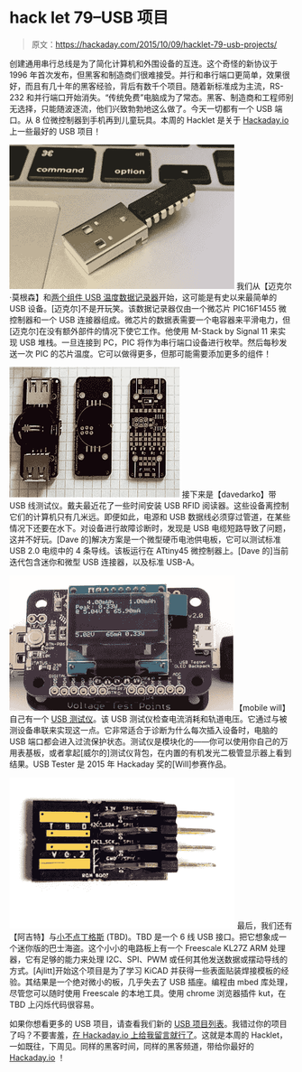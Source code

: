# hack let 79–USB 项目

> 原文：<https://hackaday.com/2015/10/09/hacklet-79-usb-projects/>

创建通用串行总线是为了简化计算机和外围设备的互连。这个奇怪的新协议于 1996 年首次发布，但黑客和制造商们很难接受。并行和串行端口更简单，效果很好，而且有几十年的黑客经验，背后有数千个项目。随着新标准成为主流，RS-232 和并行端口开始消失。“传统免费”电脑成为了常态。黑客、制造商和工程师别无选择，只能随波逐流，他们兴致勃勃地这么做了。今天一切都有一个 USB 端口。从 8 位微控制器到手机再到儿童玩具。本周的 Hacklet 是关于 [Hackaday.io](https://hackaday.io) 上一些最好的 USB 项目！

[![two parts](img/819f3133900e56f1e56e25eaac97970b.png)](https://hackaday.io/project/6258) 我们从【迈克尔·莫根森】和[两个组件 USB 温度数据记录器](https://hackaday.io/project/6258)开始，这可能是有史以来最简单的 USB 设备。[迈克尔]不是开玩笑。该数据记录器仅由一个微芯片 PIC16F1455 微控制器和一个 USB 连接器组成。微芯片的数据表需要一个电容器来平滑电力，但[迈克尔]在没有额外部件的情况下使它工作。他使用 M-Stack by Signal 11 来实现 USB 堆栈。一旦连接到 PC，PIC 将作为串行端口设备进行枚举。然后每秒发送一次 PIC 的芯片温度。它可以做得更多，但那可能需要添加更多的组件！

[![tester1](img/3f97fea6488cfd18da85fd55a7af7a53.png)](https://hackaday.io/project/6858) 接下来是【davedarko】带 USB 线测试仪。戴夫最近花了一些时间安装 USB RFID 阅读器。这些设备离控制它们的计算机只有几米远。即便如此，电源和 USB 数据线必须穿过管道，在某些情况下还要在水下。对设备进行故障诊断时，发现是 USB 电缆短路导致了问题，这并不好玩。[Dave 的]解决方案是一个微型硬币电池供电板，它可以测试标准 USB 2.0 电缆中的 4 条导线。该板运行在 ATtiny45 微控制器上。[Dave 的]当前迭代包含迷你和微型 USB 连接器，以及标准 USB-A。

[![tester2](img/01f02113243492600175e5c353b8ed2b.png)](https://hackaday.io/project/6595)【mobile will】自己有一个 [USB 测试仪](https://hackaday.io/project/6595)。该 USB 测试仪检查电流消耗和轨道电压。它通过与被测设备串联来实现这一点。它非常适合于诊断为什么每次插入设备时，电脑的 USB 端口都会进入过流保护状态。测试仪是模块化的——你可以使用你自己的万用表基板，或者拿起[威尔的]测试仪背包，在内置的有机发光二极管显示器上看到结果。USB Tester 是 2015 年 Hackaday 奖的[Will]参赛作品。

[![tbd](img/fbd61c6006da9552c5215dd2f32aa950.png)](https://hackaday.io/project/4826) 最后，我们还有【阿吉特】与[小不点丁格斯](https://hackaday.io/project/4826) (TBD)。TBD 是一个 6 线 USB 接口。把它想象成一个迷你版的巴士海盗。这个小小的电路板上有一个 Freescale KL27Z ARM 处理器，它有足够的能力来处理 I2C、SPI、PWM 或任何其他发送数据或摆动导线的方式。[Ajlitt]开始这个项目是为了学习 KiCAD 并获得一些表面贴装焊接模板的经验。其结果是一个绝对微小的板，几乎失去了 USB 插座。编程由 mbed 库处理，尽管您可以随时使用 Freescale 的本地工具。使用 chrome 浏览器插件 kut，在 TBD 上闪烁代码很容易。

如果你想看更多的 USB 项目，请查看我们新的 [USB 项目列表](https://hackaday.io/list/8006-usb-projects)。我错过你的项目了吗？不要害羞，[在 Hackaday.io 上给我留言就行了](https://hackaday.io/adam)。这就是本周的 Hacklet，一如既往，下周见。同样的黑客时间，同样的黑客频道，带给你最好的 [Hackaday.io](https://hackaday.io/) ！